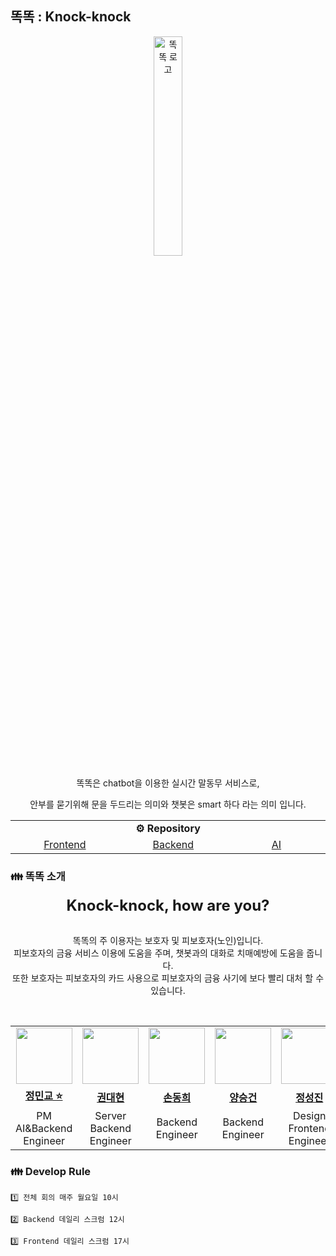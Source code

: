 ## 똑똑 : Knock-knock

<div align="center">

<img alt="똑똑 로고" src="https://github.com/user-attachments/assets/f448e8e4-99b5-40e5-9df2-1a70742dde2e" width="30%">
<br>

똑똑은 chatbot을 이용한 실시간 말동무 서비스로, 

안부를 묻기위해 문을 두드리는 의미와 챗봇은 smart 하다 라는 의미 입니다.
</div>

<div align="center">
<table>
    <tr align="center">
        <td colspan="3" style="font-weight:bold">⚙️ Repository</td>
    </tr>
    <tr>
        <td align="center" width="200px;">
            <a href="https://github.com/Knock-and-knock/frontend">Frontend</a>
        </td>
        <td align="center" width="200px;">
            <a href="https://github.com/Knock-and-knock/backend">Backend</a>
        </td>
        <td align="center" width="200px;">
            <a href="https://github.com/Knock-and-knock/AI">AI</a>
        </td>
    </tr>
</table>
</div>


### 👪 똑똑 소개

<div align="center">

<div style="font-size:1.5rem; font-weight:bold">
    Knock-knock, how are you?
</div>

<br>

똑똑의 주 이용자는 보호자 및 피보호자(노인)입니다.<br>
피보호자의 금융 서비스 이용에 도움을 주며, 챗봇과의 대화로 치매예방에 도움을 줍니다.<br>
또한 보호자는 피보호자의 카드 사용으로 피보호자의 금융 사기에 보다 빨리 대처 할 수 있습니다.
</div>

<br>

<div align="center">
<table>
    <tr>
        <td align="center" width="100px;">
            <a href="https://github.com/MinkyoDev"><img src="https://avatars.githubusercontent.com/MinkyoDev" width="90px"></a>
        </td>
        <td align="center" width="100px;">
            <a href="https://github.com/DevHyun2"><img src="https://avatars.githubusercontent.com/DevHyun2" width="90px"></a>
        </td>
        <td align="center" width="100px;">
            <a href="https://github.com/SonDongHee123"><img src="https://avatars.githubusercontent.com/SonDongHee123" width="90px"></a>
        </td>
        <td align="center" width="100px;">
            <a href="https://github.com/YangxGeon"><img src="https://avatars.githubusercontent.com/YangxGeon" width="90px"></a>
        </td>
        <td align="center" width="100px;">
            <a href="https://github.com/cocopg"><img src="https://avatars.githubusercontent.com/cocopg" width="90px"></a>
        </td>
        <td align="center" width="100px;">
            <a href="https://github.com/lee21330"><img src="https://avatars.githubusercontent.com/lee21330" width="90px"></a>
        </td>
        <td align="center" width="100px;">
            <a href="https://github.com/wjdals898"><img src="https://avatars.githubusercontent.com/wjdals898" width="90px"></a>
        </td>
    </tr>
    <tr>
        <td align="center"><a href="https://github.com/MinkyoDev"><b>정민교 ⭐️</b></a> </td>
        <td align="center"><a href="https://github.com/DevHyun2"><b>권대현</b></a> </td>
        <td align="center"><a href="https://github.com/SonDongHee123"><b>손동희</b></a> </td>
        <td align="center"><a href="https://github.com/YangxGeon"><b>양승건</b></a> </td>
        <td align="center"><a href="https://github.com/cocopg"><b>정성진</b></a> </td>
        <td align="center"><a href="https://github.com/lee21330"><b>이두리</b></a> </td>
        <td align="center"><a href="https://github.com/wjdals898"><b>홍정민</b></a> </td>
    </tr>
    <tr>
        <td align="center">PM<br>AI&Backend Engineer</td>
        <td align="center">Server<br>Backend Engineer</td>
        <td align="center">Backend Engineer</td>
        <td align="center">Backend Engineer</td>
        <td align="center">Design<br>Frontend Engineer</td>
        <td align="center">Design<br>Frontend Engineer</td>
        <td align="center">Design<br>Frontend Engineer</td>
    </tr>
</table>
</div>

### 👪 Develop Rule

```
1️⃣ 전체 회의 매주 월요일 10시

2️⃣ Backend 데일리 스크럼 12시

3️⃣ Frontend 데일리 스크럼 17시
```
